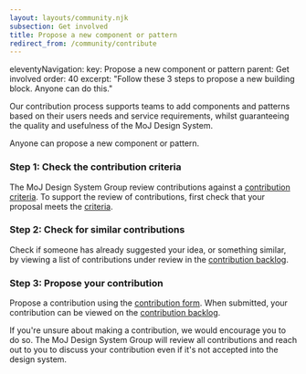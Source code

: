 ```yaml
---
layout: layouts/community.njk
subsection: Get involved
title: Propose a new component or pattern
redirect_from: /community/contribute
---
```

eleventyNavigation:
  key: Propose a new component or pattern
  parent: Get involved
  order: 40
  excerpt: "Follow these 3 steps to propose a new building block. Anyone can do this."


Our contribution process supports teams to add components and patterns based on their users needs and service requirements, whilst guaranteeing the quality and usefulness of the MoJ Design System.

Anyone can propose a new component or pattern.

### Step 1: Check the contribution criteria

The MoJ Design System Group review contributions against a [contribution criteria](/get-involved/criteria/). To support the review of contributions, first check that your proposal meets the [criteria](/get-involved/criteria/).

### Step 2: Check for similar contributions

Check if someone has already suggested your idea, or something similar, by viewing a list of contributions under review in the [contribution backlog](https://docs.google.com/spreadsheets/d/1TlF5XxAoE_SPB9JBg1IktY0W30d4kMElwSLGclzL0wQ/edit?usp=sharing).

### Step 3: Propose your contribution

Propose a contribution using the [contribution form](https://forms.gle/Hp56F9mYxz8Mh4BZ8). When submitted, your contribution can be viewed on the [contribution backlog](https://docs.google.com/spreadsheets/d/1TlF5XxAoE_SPB9JBg1IktY0W30d4kMElwSLGclzL0wQ/edit?usp=sharing).

<div class="govuk-inset-text">
  If you're unsure about making a contribution, we would encourage you to do so. The MoJ Design System Group will review all contributions and reach out to you to discuss your contribution even if it's not accepted into the design system.
</div>
